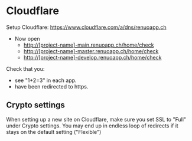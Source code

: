 # Cloudflare

Setup Cloudflare: <https://www.cloudflare.com/a/dns/renuoapp.ch>

* Now open
  * <http://[project-name]-main.renuoapp.ch/home/check>
  * <http://[project-name]-master.renuoapp.ch/home/check>
  * <http://[project-name]-develop.renuoapp.ch/home/check>

Check that you:
* see "1+2=3" in each app.
* have been redirected to https.

## Crypto settings

When setting up a new site on Cloudflare, make sure you set SSL to "Full" under Crypto settings. You may end up in endless loop of redirects if it stays on the default setting ("Flexible")

